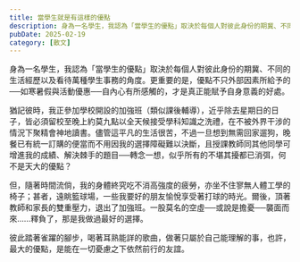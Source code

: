 ```yaml
---
title: 當學生就是有這樣的優點
description: 身為一名學生，我認為「當學生的優點」取決於每個人對彼此身份的期冀、不同的生活經歷以及看待萬種學生事務的角度。更重要的是，優點不只外部因素所給予的──如寒暑假與活動優惠──自內心有所感觸的，才是真正能賦……
pubDate: 2025-02-19
category: [散文]
---
```


身為一名學生，我認為「當學生的優點」取決於每個人對彼此身份的期冀、不同的生活經歷以及看待萬種學生事務的角度。更重要的是，優點不只外部因素所給予的──如寒暑假與活動優惠──自內心有所感觸的，才是真正能賦予自身意義的好處。

猶記彼時，我正參加學校開設的加強班（類似課後輔導），近乎除去星期日的日子，皆必須留校至晚上約莫九點以全天候接受學科知識之洗禮，在不被外界干涉的情況下聚精會神地讀書。儘管這平凡的生活很苦，不過一旦想到無需回家遛狗，晚餐已有統一訂購的便當而不用因我的選擇障礙難以決斷，且授課教師同其他同學可增進我的成績、解決棘手的題目──轉念一想，似乎所有的不堪其擾都已消弭，何不是天大的優點？

但，隨著時間流倘，我的身體終究吃不消高強度的疲勞，亦坐不住寥無人體工學的椅子；甚者，遠眺籃球場，一些我要好的朋友愉悅享受著打球的時光。爾後，頂著教師和家長的雙重壓力，退出了加強班。一股莫名的空虛──或說是擔憂──襲面而來……釋負了，那是我做過最好的選擇。

彼此踏著雀躍的腳步，喝著耳熟能詳的歌曲，做著只屬於自己能理解的事，也許，最大的優點，是能在一切憂慮之下依然前行的友誼。
